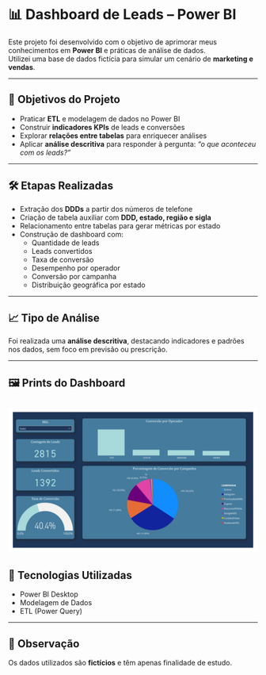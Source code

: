 # 📊 Dashboard de Leads – Power BI

Este projeto foi desenvolvido com o objetivo de aprimorar meus conhecimentos em **Power BI** e práticas de análise de dados.  
Utilizei uma base de dados fictícia para simular um cenário de **marketing e vendas**.

---

## 🎯 Objetivos do Projeto
- Praticar **ETL** e modelagem de dados no Power BI  
- Construir **indicadores KPIs** de leads e conversões  
- Explorar **relações entre tabelas** para enriquecer análises  
- Aplicar **análise descritiva** para responder à pergunta: *“o que aconteceu com os leads?”*

---

## 🛠️ Etapas Realizadas
- Extração dos **DDDs** a partir dos números de telefone  
- Criação de tabela auxiliar com **DDD, estado, região e sigla**  
- Relacionamento entre tabelas para gerar métricas por estado  
- Construção de dashboard com:
  - Quantidade de leads
  - Leads convertidos
  - Taxa de conversão
  - Desempenho por operador
  - Conversão por campanha
  - Distribuição geográfica por estado

---

## 📈 Tipo de Análise
Foi realizada uma **análise descritiva**, destacando indicadores e padrões nos dados, sem foco em previsão ou prescrição.

---

## 🖼️ Prints do Dashboard
![Dashboard de Leads](0001.png)
---

## 🚀 Tecnologias Utilizadas
- Power BI Desktop  
- Modelagem de Dados  
- ETL (Power Query)  

---

## 📌 Observação
Os dados utilizados são **fictícios** e têm apenas finalidade de estudo.

